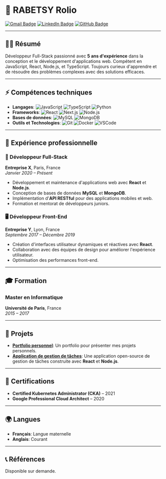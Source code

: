 # 📝 RABETSY Rolio

[![Gmail Badge](https://img.shields.io/badge/-john.doe@example.com-c14438?style=flat&logo=Gmail&logoColor=white)](mailto:rabetsyrolio@gmail.com) 
[![LinkedIn Badge](https://img.shields.io/badge/-JohnDoe-blue?style=flat&logo=Linkedin&logoColor=white)](https://linkedin.com/in/johndoe) 
[![GitHub Badge](https://img.shields.io/badge/-JohnDoe-333?style=flat&logo=GitHub&logoColor=white)](https://github.com/johndoe)

---

## 👨‍💻 **Résumé**

Développeur Full-Stack passionné avec **5 ans d'expérience** dans la conception et le développement d'applications web. Compétent en JavaScript, React, Node.js, et TypeScript. Toujours curieux d'apprendre et de résoudre des problèmes complexes avec des solutions efficaces.

---

## ⚡ **Compétences techniques**

- **Langages**: ![JavaScript](https://img.shields.io/badge/-JavaScript-F7DF1E?style=flat&logo=javascript&logoColor=black) ![TypeScript](https://img.shields.io/badge/-TypeScript-007ACC?style=flat&logo=typescript&logoColor=white) ![Python](https://img.shields.io/badge/-Python-3776AB?style=flat&logo=python&logoColor=white)
- **Frameworks**: ![React](https://img.shields.io/badge/-React-61DAFB?style=flat&logo=react&logoColor=black) ![Next.js](https://img.shields.io/badge/-Next.js-000?style=flat&logo=next.js&logoColor=white) ![Node.js](https://img.shields.io/badge/-Node.js-339933?style=flat&logo=nodedotjs&logoColor=white)
- **Bases de données**: ![MySQL](https://img.shields.io/badge/-MySQL-4479A1?style=flat&logo=mysql&logoColor=white) ![MongoDB](https://img.shields.io/badge/-MongoDB-47A248?style=flat&logo=mongodb&logoColor=white)
- **Outils et Technologies**: ![Git](https://img.shields.io/badge/-Git-F05032?style=flat&logo=git&logoColor=white) ![Docker](https://img.shields.io/badge/-Docker-2496ED?style=flat&logo=docker&logoColor=white) ![VSCode](https://img.shields.io/badge/-VSCode-007ACC?style=flat&logo=visual-studio-code&logoColor=white)

---

## 💼 **Expérience professionnelle**

### 🏢 Développeur Full-Stack  
**Entreprise X**, Paris, France  
*Janvier 2020 – Présent*

- Développement et maintenance d'applications web avec **React** et **Node.js**.
- Conception de bases de données **MySQL** et **MongoDB**.
- Implémentation d'**API RESTful** pour des applications mobiles et web.
- Formation et mentorat de développeurs juniors.

### 🖥️ Développeur Front-End  
**Entreprise Y**, Lyon, France  
*Septembre 2017 – Décembre 2019*

- Création d'interfaces utilisateur dynamiques et réactives avec **React**.
- Collaboration avec des équipes de design pour améliorer l'expérience utilisateur.
- Optimisation des performances front-end.

---

## 🎓 **Formation**

### Master en Informatique  
**Université de Paris**, France  
*2015 – 2017*

---

## 🔧 **Projets**

- **[Portfolio personnel](https://johndoe.dev)**: Un portfolio pour présenter mes projets personnels.
- **[Application de gestion de tâches](https://github.com/johndoe/todo-app)**: Une application open-source de gestion de tâches construite avec **React** et **Node.js**.

---

## 📜 **Certifications**

- **Certified Kubernetes Administrator (CKA)** – 2021  
- **Google Professional Cloud Architect** – 2020

---

## 🌍 **Langues**

- **Français**: Langue maternelle  
- **Anglais**: Courant  

---

## 📞 **Références**

Disponible sur demande.
